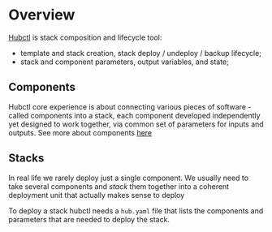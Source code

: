 # Overview

[Hubctl](https://github.com/epam/hubctl) is stack composition and lifecycle tool:

* template and stack creation, stack deploy / undeploy / backup lifecycle;
* stack and component parameters, output variables, and state;

## Components

Hubctl core experience is about connecting various pieces of software - called components into a stack, each component developed independently yet designed to work together, via common set of parameters for inputs and outputs. See more about components [here](../reference/components)

## Stacks

In real life we rarely deploy just a single component. We usually need to take several components and _stack_ them together into a coherent deployment unit that actually makes sense to deploy

To deploy a stack hubctl needs a `hub.yaml` file that lists the components and parameters that are needed to deploy the stack.
